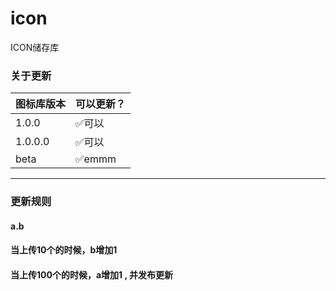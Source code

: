 # icon
ICON储存库



### 关于更新

| 图标库版本 | 可以更新？             |
| ---------- | ---------------------- |
| 1.0.0      | :white_check_mark:可以 |
| 1.0.0.0    | :white_check_mark:可以 |
| beta       | :white_check_mark:emmm |

----------



### 更新规则

#### a.b

#### 当上传10个的时候，b增加1

#### 当上传100个的时候，a增加1  , 并发布更新


